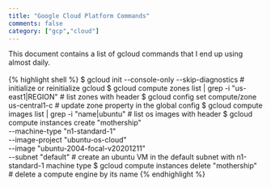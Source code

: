 ```yaml
---  
title: "Google Cloud Platform Commands"
comments: false
category: ["gcp","cloud"]
---  
```

This document contains a list of gcloud commands that I end up using almost daily.  
\
{% highlight shell %}
$ gcloud init --console-only --skip-diagnostics # initialize or reinitialize gcloud
$ gcloud compute zones list | grep -i "us-east1\|REGION" # list zones with header
$ gcloud config set compute/zone us-central1-c # update zone property in the global config
$ gcloud compute images list | grep -i "name\|ubuntu" # list os images with header
$ gcloud compute instances create "mothership" \
--machine-type "n1-standard-1" \
--image-project "ubuntu-os-cloud" \
--image "ubuntu-2004-focal-v20201211" \
--subnet "default" # create an ubuntu VM in the default subnet with n1-standard-1 machine type
$ gcloud compute instances delete "mothership" # delete a compute engine by its name
{% endhighlight %}